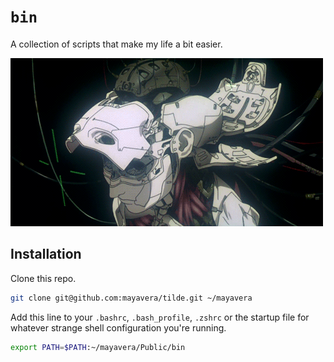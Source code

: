 # `bin`
A collection of scripts that make my life a bit easier.

![](../gifs/ghost-in-the-shell.gif)

## Installation
Clone this repo.
```sh
git clone git@github.com:mayavera/tilde.git ~/mayavera
```

Add this line to your `.bashrc`, `.bash_profile`, `.zshrc` or the startup file for whatever strange shell configuration you're running.
```sh
export PATH=$PATH:~/mayavera/Public/bin
```
